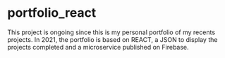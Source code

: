 # portfolio_react
This project is ongoing since this is my personal portfolio of my recents projects. In 2021, the portfolio is based on REACT, a JSON to display the projects completed and a microservice published on Firebase.
